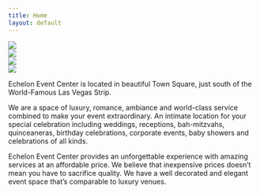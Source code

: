 ```yaml
---
title: Home
layout: default
---
```



<div class="tile is-ancestor">
  <div class="tile is-vertical is-8">
    <div class="tile">
      <div class="tile is-parent is-vertical"><img src="https://via.placeholder.com/300"></div>
      <div class="tile is-parent"><img src="https://via.placeholder.com/300"></div>
    </div>
    <div class="tile is-parent"><img src="https://via.placeholder.com/300"></div>
  </div>
  <div class="tile is-parent"><img src="https://via.placeholder.com/300"></div>
</div>




Echelon Event Center is located in beautiful Town Square, just south of the World-Famous Las Vegas Strip.

We are a space of luxury, romance, ambiance and world-class service combined to make your event extraordinary. An intimate location for your special celebration including weddings, receptions, bah-mitzvahs, quinceaneras, birthday celebrations, corporate events, baby showers and celebrations of all kinds.

Echelon Event Center provides an unforgettable experience with amazing services at an affordable price.  We believe that inexpensive prices doesn’t mean you have to sacrifice quality.  We have a well decorated and elegant event space that’s comparable to luxury venues.

